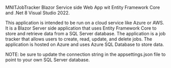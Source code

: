 MNITJobTracker Blazor Service side Web App wit Entity Framework Core and .Net 8 Visual Studio 2022.

This application is intended to be run on a cloud service like Azure or AWS. 
It is a Blazor Server side application that uses Entity Framework Core to store and retrieve data from a SQL Server database. 
The application is a job tracker that allows users to create, read, update, and delete jobs. 
The application is hosted on Azure and uses Azure SQL Database to store data. 

NOTE: be sure to update the connection string in the appsettings.json file to point to your own SQL Server database.
